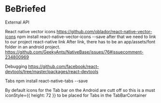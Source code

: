 # BeBriefed
External API

React native vector icons https://github.com/oblador/react-native-vector-icons
npm install react-native-vector-icons --save
after that we need to link to our project
react-native link
After link, there has to be an app/assets/font folder in an android project.
https://github.com/GeekyAnts/NativeBase/issues/76#issuecomment-234800969


Debugging https://github.com/facebook/react-devtools/tree/master/packages/react-devtools

Tabs
npm install react-native-tabs --save

By default icons for the Tab bar on the Android are cutt off so this is a must
iconStyle={{ height: 72 }} to be placed for Tabs in the TabBarContainer
